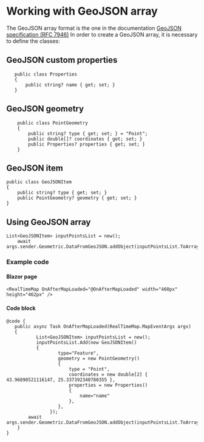 
# Working with GeoJSON array

The GeoJSON array format is the one in the documentation [GeoJSON specification (RFC 7946)](https://www.rfc-editor.org/rfc/rfc7946)
In order to create a GeoJSON array, it is necessary to define the classes:

## GeoJSON custom properties

	   public class Properties
	   {
	       public string? name { get; set; }
	   }

## GeoJSON geometry

	    public class PointGeometry
	    {
	        public string? type { get; set; } = "Point";
	        public double[]? coordinates { get; set; }
	        public Properties? properties { get; set; }
	    }

## GeoJSON item

	public class GeoJSONItem
	{
		public string? type { get; set; }
		public PointGeometry? geometry { get; set; }   
	}

## Using GeoJSON array

   	List<GeoJSONItem> inputPointsList = new();
    	await args.sender.Geometric.DataFromGeoJSON.addObject(inputPointsList.ToArray());

### Example code

#### Blazor page

	<RealTimeMap OnAfterMapLoaded="@OnAfterMapLoaded" width="460px" height="462px" />
 
#### Code block


	@code {
	   public async Task OnAfterMapLoaded(RealTimeMap.MapEventArgs args)
	   {
		       List<GeoJSONItem> inputPointsList = new();
		       inputPointsList.Add(new GeoJSONItem()
		       {
			           type="Feature",
			           geometry = new PointGeometry()
			           {
			               type = "Point",
			               coordinates = new double[2] { 43.96898521116147, 25.337392340780355 },
			               properties = new Properties()
			               {
			                   name="name"
			               }, 
			           },
		       		});
	  		await args.sender.Geometric.DataFromGeoJSON.addObject(inputPointsList.ToArray());
		}
	}


